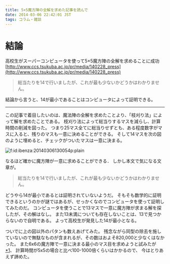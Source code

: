 ```yaml
---
title: 5×5魔方陣の全解を求めた記事を読んで
date: 2014-03-06 22:42:01 JST
tags: コラム・雑談
---
```


# 結論

高校生がスーパーコンピュータを使って5×5魔方陣の全解を求めることに成功
[http://www.ccs.tsukuba.ac.jp/pr/media/140228_press](http://www.ccs.tsukuba.ac.jp/pr/media/140228_press)

> 総当たりを14で行いましたが、これが最も少ないかどうかはわかりません。
> 

結論から言うと、14が最小であることはコンピュータによって証明できる。

* * *

この記事で着目したいのは、魔法陣の全解を求めたことより、「枝刈り法」によって解を求めたことである。
枝刈り法によって総当りするマスを減らし、計算時間の削減を図った。
つまり25マス全てに総当りせずとも、ある程度数字がマスに入ると、残りのマスも一意に決めることができる。
そして14マスを次の図のように埋めると、チェックがついたマスは一意に決まる。

<span itemscope itemtype="http://schema.org/Photograph"><img src="//cdn-ak.f.st-hatena.com/images/fotolife/i/ibenza/20140306/20140306130054.png" alt="f:id:ibenza:20140306130054p:plain" title="f:id:ibenza:20140306130054p:plain" class="hatena-fotolife" itemprop="image"></span>

なるほど確かに魔方陣が一意に求めることができる．
しかし本文で気になる文章が。

> 総当たりを14で行いましたが、これが最も少ないかどうかはわかりません。
> 

どうやら14が最小であるとは証明されていないようだ。
そもそも数学的に証明できるというのかが謎ではあるが、せっかくなのでコンピュータを使って証明してみたのだ。
コンピュータを使うことで13マスで一意に魔方陣が求まる解を探したが、その解はなし。
また13未満についても存在しないことは、13で見つからないので自明である。
よって高校生が発見した14が最小となる。

ついでに上の図以外のパタンも数えあげてみた。
残念ながら同型の除去を施していないので無駄なものが含まれるが、その数はおよそ820,000と少なくはなかった。
また6x6の魔方陣で一意に決まる最小のマス目を求めようと試みたが[*1](#f1)、
計算時間が5x5の場合と比べ100-1000倍くらいはかかるので、
今はとりあえず諦めた。

